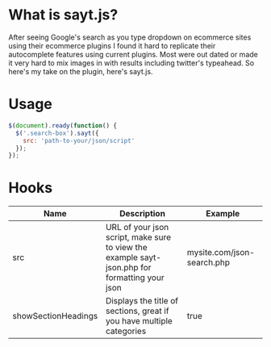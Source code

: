 What is sayt.js?
================

After seeing Google's search as you type dropdown on ecommerce sites using their ecommerce plugins I found it hard to replicate their autocomplete features using current plugins. Most were out dated or made it very hard to mix images in with results including twitter's typeahead. So here's my take on the plugin, here's sayt.js.

Usage
======

```javascript
$(document).ready(function() {
  $('.search-box').sayt({
    src: 'path-to-your/json/script'
  });
});
```

Hooks
=====

| Name          | Description   | Example  |
| ------------- | ------------- | -------- |
| src      | URL of your json script, make sure to view the example sayt-json.php for formatting your json | mysite.com/json-search.php |
| showSectionHeadings      | Displays the title of sections, great if you have multiple categories | true |
